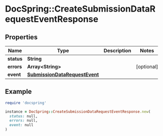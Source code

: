 # DocSpring::CreateSubmissionDataRequestEventResponse

## Properties

| Name | Type | Description | Notes |
| ---- | ---- | ----------- | ----- |
| **status** | **String** |  |  |
| **errors** | **Array&lt;String&gt;** |  | [optional] |
| **event** | [**SubmissionDataRequestEvent**](SubmissionDataRequestEvent.md) |  |  |

## Example

```ruby
require 'docspring'

instance = DocSpring::CreateSubmissionDataRequestEventResponse.new(
  status: null,
  errors: null,
  event: null
)
```

